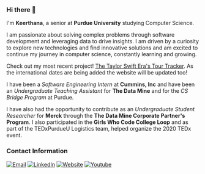 ### Hi there 👋

I'm **Keerthana**, a senior at **Purdue University** studying Computer Science.

I am passionate about solving complex problems through software development and leveraging data to drive insights. I am driven by a curiosity to explore new technologies and find innovative solutions and am excited to continue my journey in computer science, constantly learning and growing.

Check out my most recent project! [The Taylor Swift Era's Tour Tracker](https://eras-tour-tracker.vercel.app/). As the international dates are being added the website will be updated too!


I have been a *Software Engineering Intern* at **Cummins, Inc** and have been an *Undergraduate Teaching Assistant* for **The Data Mine** and for the *CS Bridge Program* at Purdue.

I have also had the opportunity to contribute as an *Undergraduate Student Researcher* for **Merck** through the **The Data Mine Corporate Partner's Program**. I also participated in the **Girls Who Code College Loop** and as part of the TEDxPurdueU Logistics team, helped organize the 2020 TEDx event.


### Contact Information
[![Email](https://img.shields.io/badge/Email-D14836?style=for-the-badge&logo=gmail&logoColor=white)](mailto:vvegesna01@purdue.edu)
[![LinkedIn](https://img.shields.io/badge/linkedin-%230077B5.svg?style=for-the-badge&logo=linkedin&logoColor=white)](https://www.linkedin.com/in/keerthana-vegesna/)
[![Website](https://img.shields.io/badge/Website-%23000000.svg?style=for-the-badge&logo=InfluxDB&logoColor=white)](https://localhost-keerthana.vercel.app/)
[![Youtube](https://img.shields.io/badge/Youtube-c4302b?style=for-the-badge&logo=youtube&logoColor=white)](https://www.youtube.com/@KeerthanaAndMusic)
